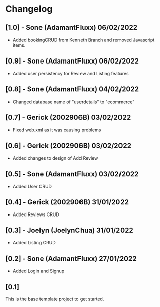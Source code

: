 # Changelog

## [1.0] - Sone (AdamantFluxx) 06/02/2022
- Added bookingCRUD from Kenneth Branch and removed Javascript items.

## [0.9] - Sone (AdamantFluxx) 06/02/2022
- Added user persistency for Review and Listing features

## [0.8] - Sone (AdamantFluxx) 04/02/2022
- Changed database name of "userdetails" to "ecommerce"

## [0.7] - Gerick (2002906B) 03/02/2022
- Fixed web.xml as it was causing problems

## [0.6] - Gerick (2002906B) 03/02/2022
- Added changes to design of Add Review

## [0.5] - Sone (AdamantFluxx) 03/02/2022
- Added User CRUD

## [0.4] - Gerick (2002906B) 31/01/2022
- Added Reviews CRUD

## [0.3] - Joelyn (JoelynChua) 31/01/2022
- Added Listing CRUD

## [0.2] - Sone (AdamantFluxx) 27/01/2022
- Added Login and Signup

## [0.1]
This is the base template project to get started.
